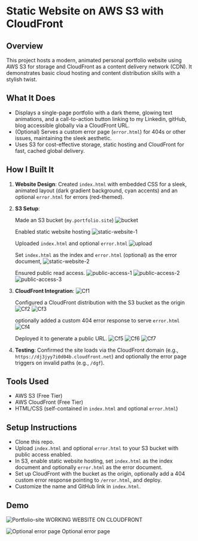 # Static Website on AWS S3 with CloudFront

## Overview
This project hosts a modern, animated personal portfolio website using AWS S3 for storage and CloudFront as a content delivery network (CDN). It demonstrates basic cloud hosting and content distribution skills with a stylish twist.

## What It Does
- Displays a single-page portfolio with a dark theme, glowing text animations, and a call-to-action button linking to my Linkedin, gitHub, blog accessible globally via a CloudFront URL.
- (Optional) Serves a custom error page (`error.html`) for 404s or other issues, maintaining the sleek aesthetic.
- Uses S3 for cost-effective storage, static hosting and CloudFront for fast, cached global delivery.

## How I Built It

1. **Website Design**: Created `index.html` with embedded CSS for a sleek, animated layout (dark gradient background, cyan accents) and an optional `error.html` for errors (red-themed).

2. **S3 Setup**: 

    Made an S3 bucket (`my.portfolio.site`)
        ![bucket](<bucket.png>)

    Enabled static website hosting
        ![static-website-1](<static1.png>)
    
    Uploaded `index.html` and optional `error.html`
        ![upload](<upload.png>)
        
    Set `index.html` as the index and `error.html` (optional) as the error document, 
        ![static-website-2](<static2.png>)

    Ensured public read access.
        ![public-access-1](<pa1.png>)
        ![public-access-2](<pa2.png>)
        ![public-access-3](<pa3.png>)


3. **CloudFront Integration**: 
        ![Cf1](<cf1.png>)

    Configured a CloudFront distribution with the S3 bucket as the origin
        ![Cf2](<cf2.png>)
        ![Cf3](<cf3.png>)

    optionally added a custom 404 error response to serve `error.html`
        ![Cf4](<cf3.png>)
    
    Deployed it to generate a public URL.
        ![Cf5](<cf5.png>)
        ![Cf6](<cf6.png>)
        ![Cf7](<cf7.png>)

4. **Testing**: Confirmed the site loads via the CloudFront domain (e.g., `https://dj3jyy7i0d04b.cloudfront.net`) and optionally the error page triggers on invalid paths (e.g., `/dgf`).


## Tools Used
- AWS S3 (Free Tier)
- AWS CloudFront (Free Tier)
- HTML/CSS (self-contained in `index.html` and optional `error.html`)

## Setup Instructions
- Clone this repo.
- Upload `index.html` and optional `error.html` to your S3 bucket with public access enabled.
- In S3, enable static website hosting, set `index.html` as the index document and optionally `error.html` as the error document.
- Set up CloudFront with the bucket as the origin, optionally add a 404 custom error response pointing to `/error.html`, and deploy.
- Customize the name and GitHub link in `index.html`.

## Demo

![Portfolio-site](image.png)
WORKING WEBSITE ON CLOUDFRONT

![Optional error page](image-1.png)
Optional error page







